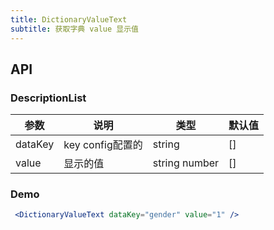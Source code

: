 ```yaml
---
title: DictionaryValueText
subtitle: 获取字典 value 显示值
---
```


## API

### DescriptionList

| 参数      | 说明                                      | 类型         | 默认值 |
|----------|------------------------------------------|-------------|-------|
| dataKey    | key config配置的                                 | string  | [] |
| value    | 显示的值                                 | string number  | [] |


### Demo
```jsx harmony
 <DictionaryValueText dataKey="gender" value="1" />
```
